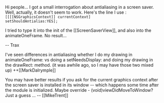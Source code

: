 Hi people... I got a small interrogation about antialiasing in a screen saver. Well, actually, it doesn't seem to work. Here's the line I use :
<code>
[[[[NSGraphicsContext]] currentContext] setShouldAntialias:YES];
</code>

I tried to type it into the init of the [[ScreenSaverView]], and also into the animateOneFrame. No result...

-- Trax

I've seen differences in antialiasing whether I do my drawing in animateOneFrame: vs doing a setNeedsDisplay: and doing my drawing in the drawRect: method. (it was awhile ago, so I may have those two mixed up) ++[[MarkDalrymple]]

You may have better results if you ask for the current graphics context after the screen saver is installed in its window -- which happens some time after the module is initialized. Maybe override - (void)viewDidMoveToWindow? Just a guess ... -- [[MikeTrent]]